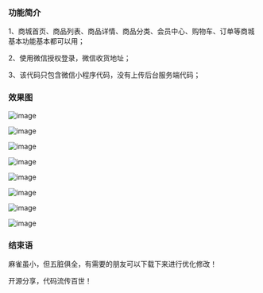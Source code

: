 ### 功能简介

1、商城首页、商品列表、商品详情、商品分类、会员中心、购物车、订单等商城基本功能基本都可以用；

2、使用微信授权登录，微信收货地址；

3、该代码只包含微信小程序代码，没有上传后台服务端代码；


### 效果图

![image](https://github.com/shenpeiliang/wxapp_mall/blob/master/images/rendering/1.png)

![image](https://github.com/shenpeiliang/wxapp_mall/blob/master/images/rendering/2.png)

![image](https://github.com/shenpeiliang/wxapp_mall/blob/master/images/rendering/3.png)

![image](https://github.com/shenpeiliang/wxapp_mall/blob/master/images/rendering/4.png)

![image](https://github.com/shenpeiliang/wxapp_mall/blob/master/images/rendering/5.png)

![image](https://github.com/shenpeiliang/wxapp_mall/blob/master/images/rendering/6.png)

![image](https://github.com/shenpeiliang/wxapp_mall/blob/master/images/rendering/7.png)

![image](https://github.com/shenpeiliang/wxapp_mall/blob/master/images/rendering/8.png)

### 结束语

麻雀虽小，但五脏俱全，有需要的朋友可以下载下来进行优化修改！

开源分享，代码流传百世！
